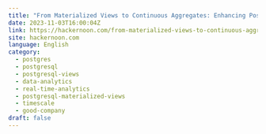 ```yaml
---
title: "From Materialized Views to Continuous Aggregates: Enhancing PostgreSQL With Real-Time Analytics"
date: 2023-11-03T16:00:04Z
link: https://hackernoon.com/from-materialized-views-to-continuous-aggregates-enhancing-postgresql-with-real-time-analytics?source=rss&utm_medium=RSS&utm_source=news.12bit.vn
site: hackernoon.com
language: English
category:
  - postgres
  - postgresql
  - postgresql-views
  - data-analytics
  - real-time-analytics
  - postgresql-materialized-views
  - timescale
  - good-company
draft: false
---
```

